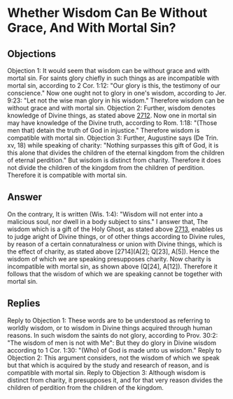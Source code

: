 # Whether Wisdom Can Be Without Grace, And With Mortal Sin?
## Objections
Objection 1: It would seem that wisdom can be without grace and with mortal sin. For saints glory chiefly in such things as are incompatible with mortal sin, according to 2 Cor. 1:12: "Our glory is this, the testimony of our conscience." Now one ought not to glory in one's wisdom, according to Jer. 9:23: "Let not the wise man glory in his wisdom." Therefore wisdom can be without grace and with mortal sin.
Objection 2: Further, wisdom denotes knowledge of Divine things, as stated above [2712](A[1]). Now one in mortal sin may have knowledge of the Divine truth, according to Rom. 1:18: "(Those men that) detain the truth of God in injustice." Therefore wisdom is compatible with mortal sin.
Objection 3: Further, Augustine says (De Trin. xv, 18) while speaking of charity: "Nothing surpasses this gift of God, it is this alone that divides the children of the eternal kingdom from the children of eternal perdition." But wisdom is distinct from charity. Therefore it does not divide the children of the kingdom from the children of perdition. Therefore it is compatible with mortal sin.
## Answer
On the contrary, It is written (Wis. 1:4): "Wisdom will not enter into a malicious soul, nor dwell in a body subject to sins."
I answer that, The wisdom which is a gift of the Holy Ghost, as stated above [2713](A[1]), enables us to judge aright of Divine things, or of other things according to Divine rules, by reason of a certain connaturalness or union with Divine things, which is the effect of charity, as stated above [2714](A[2]; Q[23], A[5]). Hence the wisdom of which we are speaking presupposes charity. Now charity is incompatible with mortal sin, as shown above (Q[24], A[12]). Therefore it follows that the wisdom of which we are speaking cannot be together with mortal sin.
## Replies
Reply to Objection 1: These words are to be understood as referring to worldly wisdom, or to wisdom in Divine things acquired through human reasons. In such wisdom the saints do not glory, according to Prov. 30:2: "The wisdom of men is not with Me": But they do glory in Divine wisdom according to 1 Cor. 1:30: "(Who) of God is made unto us wisdom."
Reply to Objection 2: This argument considers, not the wisdom of which we speak but that which is acquired by the study and research of reason, and is compatible with mortal sin.
Reply to Objection 3: Although wisdom is distinct from charity, it presupposes it, and for that very reason divides the children of perdition from the children of the kingdom.